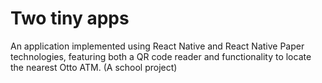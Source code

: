 # Two tiny apps

An application implemented using React Native and React Native Paper technologies, 
featuring both a QR code reader and functionality to locate the nearest Otto ATM. 
(A school project)
